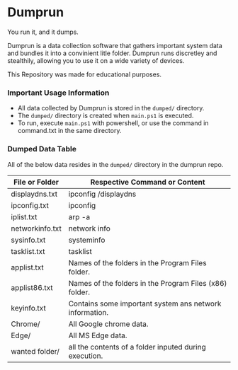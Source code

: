 # Dumprun
You run it, and it dumps.

Dumprun is a data collection software that gathers important system data and bundles it into a convinient litle folder. Dumprun runs discretley and stealthily, allowing you to use it on a wide variety of devices.

This Repository was made for educational purposes.

### Important Usage Information
* All data collected by Dumprun is stored in the `dumped/` directory.
* The `dumped/` directory is created when `main.ps1` is executed.
* To run, execute `main.ps1` with powershell, or use the command in command.txt in the same directory.

### Dumped Data Table

All of the below data resides in the `dumped/` directory in the dumprun repo.

File or Folder  | Respective Command or Content
------------- | -------------
displaydns.txt  | ipconfig /displaydns
ipconfig.txt  | ipconfig
iplist.txt | arp -a
networkinfo.txt | network info
sysinfo.txt | systeminfo
tasklist.txt | tasklist
applist.txt | Names of the folders in the Program Files folder.
applist86.txt | Names of the folders in the Program Files (x86) folder.
keyinfo.txt | Contains some important system ans network information.
Chrome/ | All Google chrome data.
Edge/ | All MS Edge data.
wanted folder/ | all the contents of a folder inputed during execution.
